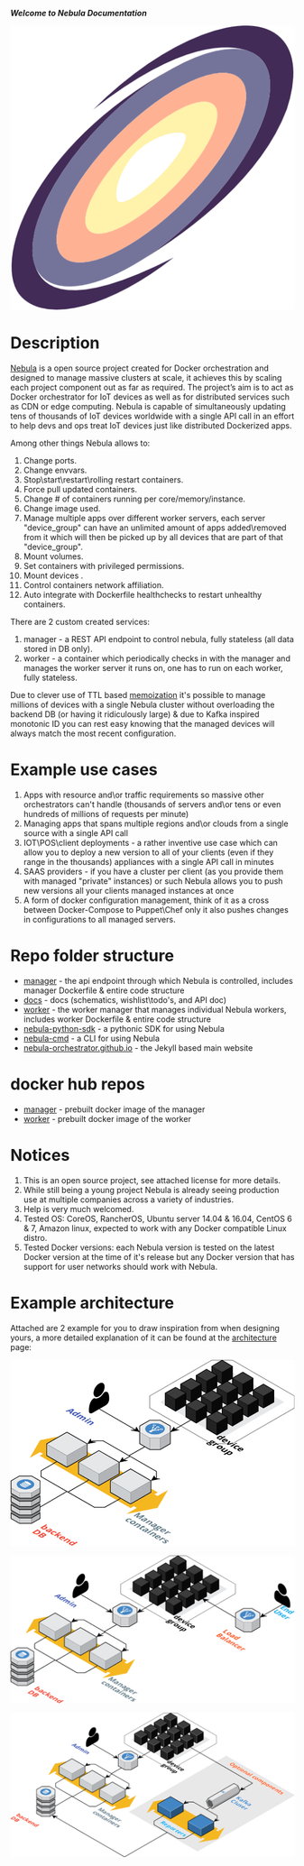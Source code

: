 ***Welcome to Nebula Documentation***

![Nebula-logo](pictures/logos/nebula-logo.png "Nebula-logo")

# Description

[Nebula](https://nebula-orchestrator.github.io) is a open source project created for Docker orchestration and designed to manage massive clusters at scale, it achieves this by scaling each project component out as far as required.
The project’s aim is to act as Docker orchestrator for IoT devices as well as for distributed services such as CDN or edge computing. 
Nebula is capable of simultaneously updating tens of thousands of IoT devices worldwide with a single API call in an effort to help devs and ops treat IoT devices just like distributed Dockerized apps.

Among other things Nebula allows to:

1. Change ports.
2. Change envvars.
3. Stop\start\restart\rolling restart containers.
4. Force pull updated containers.
5. Change # of containers running per core/memory/instance.
6. Change image used.
7. Manage multiple apps over different worker servers, each server "device_group" can have an unlimited amount of apps added\removed from it which will then be picked up by all devices that are part of that "device_group".
8. Mount volumes.
9. Set containers with privileged permissions.
10. Mount devices .
11. Control containers network affiliation.
12. Auto integrate with Dockerfile healthchecks to restart unhealthy containers.

There are 2 custom created services:

1. manager - a REST API endpoint to control nebula, fully stateless (all data stored in DB only).
2. worker - a container which periodically checks in with the manager and manages the worker server it runs on, one has to run on each worker, fully stateless.

Due to clever use of TTL based [memoization](https://en.wikipedia.org/wiki/Memoization) it's possible to manage millions of devices with a single Nebula cluster without overloading the backend DB (or having it ridiculously large) & due to Kafka inspired monotonic ID you can rest easy knowing that the managed devices will always match the most recent configuration.

# Example use cases

1. Apps with resource and\or traffic requirements so massive other orchestrators can't handle (thousands of servers and\or tens or even hundreds of millions of requests per minute)
2. Managing apps that spans multiple regions and\or clouds from a single source with a single API call
3. IOT\POS\client deployments - a rather inventive use case which can allow you to deploy a new version to all of your clients (even if they range in the thousands) appliances with a single API call in minutes
4. SAAS providers - if you have a cluster per client (as you provide them with managed "private" instances) or such Nebula allows you to push new versions all your clients managed instances at once
5. A form of docker configuration management, think of it as a cross between Docker-Compose to Puppet\Chef only it also pushes changes in configurations to all managed servers.

# Repo folder structure

* [manager](https://github.com/nebula-orchestrator/manager) - the api endpoint through which Nebula is controlled, includes manager Dockerfile & entire code structure
* [docs](https://github.com/nebula-orchestrator/docs) - docs (schematics, wishlist\todo's, and API doc)
* [worker](https://github.com/nebula-orchestrator/worker) - the worker manager that manages individual Nebula workers, includes worker Dockerfile & entire code structure
* [nebula-python-sdk](https://github.com/nebula-orchestrator/nebula-python-sdk) - a pythonic SDK for using Nebula
* [nebula-cmd](https://github.com/nebula-orchestrator/nebula-cmd) - a CLI for using Nebula
* [nebula-orchestrator.github.io](https://github.com/nebula-orchestrator/nebula-orchestrator.github.io/issues) - the Jekyll based main website

# docker hub repos

* [manager](https://hub.docker.com/r/nebulaorchestrator/manager/) - prebuilt docker image of the manager
* [worker](https://hub.docker.com/r/nebulaorchestrator/worker/) - prebuilt docker image of the worker

# Notices

 1. This is an open source project, see attached license for more details.
 2. While still being a young project Nebula is already seeing production use at multiple companies across a variety of industries.
 3. Help is very much welcomed.
 4. Tested OS: CoreOS, RancherOS, Ubuntu server 14.04 & 16.04, CentOS 6 & 7, Amazon linux, expected to work with any Docker compatible Linux distro.
 5. Tested Docker versions: each Nebula version is tested on the latest Docker version at the time of it's release but any Docker version that has support for user networks should work with Nebula.

# Example architecture

Attached are 2 example for you to draw inspiration from when designing yours, a more detailed explanation of it can be found at the [architecture](architecture.md) page:

![example nebula architecture](pictures/cloudcraft%20-%20nebula%20-%20IoT.png "example nebula architecture")


![example nebula architecture](pictures/cloudcraft%20-%20nebula.png "example nebula architecture")


![example nebula architecture](pictures/nebula%20v2%20-%20iot%20-%20optional%20reporter.png "example nebula architecture")
